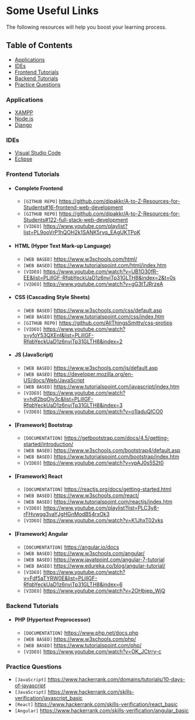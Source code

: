 # Some Useful Links

The following resources will help you boost your learning process.

## Table of Contents

- [Applications](#applications)
- [IDEs](#ides)
- [Frontend Tutorials](#frontend-tutorials)
- [Backend Tutorials](#backend-tutorials)
- [Practice Questions](#practice-questions)

### Applications

- [XAMPP](https://www.apachefriends.org/download.html)
- [Node.js](https://nodejs.org/en/)
- [Django](https://www.djangoproject.com/)

### IDEs

- [Visual Studio Code](https://code.visualstudio.com/Download)
- [Eclipse](https://www.eclipse.org/downloads/)

### Frontend Tutorials

- #### Complete Frontend

  - `[GITHUB REPO]` <https://github.com/dipakkr/A-to-Z-Resources-for-Students#16-frontend-web-development>
  - `[GITHUB REPO]` <https://github.com/dipakkr/A-to-Z-Resources-for-Students#122-full-stack-web-development>
  - `[VIDEO]` <https://www.youtube.com/playlist?list=PL9ooVrP1hQOH2k1SANK5rvq_EAgUKTPoK>

- #### HTML (Hyper Text Mark-up Language)

  - `[WEB BASED]` <https://www.w3schools.com/html/>
  - `[WEB BASED]` <https://www.tutorialspoint.com/html/index.htm>
  - `[VIDEO]` <https://www.youtube.com/watch?v=UB1O30fR-EE&list=PLillGF-RfqbYeckUaD1z6nviTp31GLTH8&index=2&t=0s>
  - `[VIDEO]` <https://www.youtube.com/watch?v=gG3tTJRrzeA>

- #### CSS (Cascading Style Sheets)

  - `[WEB BASED]` <https://www.w3schools.com/css/default.asp>
  - `[WEB BASED]` <https://www.tutorialspoint.com/css/index.htm>
  - `[GITHUB REPO]` <https://github.com/AllThingsSmitty/css-protips>
  - `[VIDEO]` <https://www.youtube.com/watch?v=yfoY53QXEnI&list=PLillGF-RfqbYeckUaD1z6nviTp31GLTH8&index=2>

- #### JS (JavaScript)

  - `[WEB BASED]` <https://www.w3schools.com/js/default.asp>
  - `[WEB BASED]` <https://developer.mozilla.org/en-US/docs/Web/JavaScript>
  - `[WEB BASED]` <https://www.tutorialspoint.com/javascript/index.htm>
  - `[VIDEO]` <https://www.youtube.com/watch?v=hdI2bqOjy3c&list=PLillGF-RfqbYeckUaD1z6nviTp31GLTH8&index=3>
  - `[VIDEO]` <https://www.youtube.com/watch?v=o1IaduQICO0>

- #### [Framework] Bootstrap

  - `[DOCUMENTATION]` <https://getbootstrap.com/docs/4.5/getting-started/introduction/>
  - `[WEB BASED]` <https://www.w3schools.com/bootstrap4/default.asp>
  - `[WEB BASED]` <https://www.tutorialspoint.com/bootstrap/index.htm>
  - `[VIDEO]` <https://www.youtube.com/watch?v=vpAJ0s5S2t0>

- #### [Framework] React

  - `[DOCUMENTATION]` <https://reactjs.org/docs/getting-started.html>
  - `[WEB BASED]` <https://www.w3schools.com/react/>
  - `[WEB BASED]` <https://www.tutorialspoint.com/reactjs/index.htm>
  - `[VIDEO]` <https://www.youtube.com/playlist?list=PLC3y8-rFHvwgg3vaYJgHGnModB54rxOk3>
  - `[VIDEO]` <https://www.youtube.com/watch?v=K1JhxT02vks>

- #### [Framework] Angular

  - `[DOCUMENTATION]` <https://angular.io/docs>
  - `[WEB BASED]` <https://www.w3schools.com/angular/>
  - `[WEB BASED]` <https://www.javatpoint.com/angular-7-tutorial>
  - `[WEB BASED]` <https://www.edureka.co/blog/angular-tutorial/>
  - `[VIDEO]` <https://www.youtube.com/watch?v=Fdf5aTYRW0E&list=PLillGF-RfqbYeckUaD1z6nviTp31GLTH8&index=6>
  - `[VIDEO]` <https://www.youtube.com/watch?v=2OHbjep_WjQ>

### Backend Tutorials

- #### PHP (Hypertext Preprocessor)

  - `[DOCUMENTATION]` <https://www.php.net/docs.php>
  - `[WEB BASED]` <https://www.w3schools.com/php/>
  - `[WEB BASED]` <https://www.tutorialspoint.com/php/>
  - `[VIDEO]` <https://www.youtube.com/watch?v=OK_JCtrrv-c>

### Practice Questions

- `[JavaScript]` <https://www.hackerrank.com/domains/tutorials/10-days-of-javascript>
- `[JavaScript]` <https://www.hackerrank.com/skills-verification/javascript_basic>
- `[React]` <https://www.hackerrank.com/skills-verification/react_basic>
- `[Angular]` <https://www.hackerrank.com/skills-verification/angular_basic>
